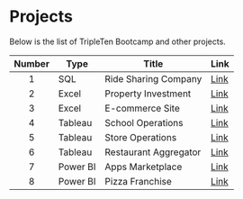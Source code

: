 # Projects
Below is the list of TripleTen Bootcamp and other projects.


| Number | Type | Title | Link |
| :-----------: | ----------- |----------- | ----------- |
| 1 | SQL | Ride Sharing Company | [Link](https://github.com/MudassarCH0/Ride-Sharing) |
| 2 | Excel | Property Investment | [Link](https://github.com/MudassarCH0/Property-Investmemt)  |
| 3 | Excel | E-commerce Site | [Link](https://github.com/MudassarCH0/E-commerce-Site) |
| 4 | Tableau | School Operations | [Link](https://github.com/MudassarCH0/School-Operations) |
| 5 | Tableau | Store Operations | [Link](https://github.com/MudassarCH0/Store-Operations) |
| 6 | Tableau | Restaurant Aggregator | [Link](https://github.com/MudassarCH0/Restaurant-Aggregator) |
| 7 | Power BI | Apps Marketplace | [Link](https://github.com/MudassarCH0/Apps-Marketplace) |
| 8 | Power BI | Pizza Franchise | [Link](https://github.com/MudassarCH0/PizzaFranchise) |
